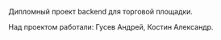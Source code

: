 Дипломный проект backend для торговой площадки.

Над проектом работали: 
Гусев Андрей,
Костин Александр.
